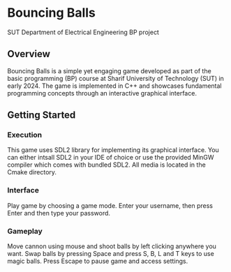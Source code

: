 # Bouncing Balls

SUT Department of Electrical Engineering BP project

## Overview
Bouncing Balls is a simple yet engaging game developed as part of the basic programming (BP) course at Sharif University of Technology (SUT) in early 2024. The game is implemented in C++ and showcases fundamental programming concepts through an interactive graphical interface.

## Getting Started

### Execution
This game uses SDL2 library for implementing its graphical interface. You can either intsall SDL2 in your IDE of choice or use the provided MinGW compiler which comes with bundled SDL2. All media is located in the Cmake directory.

### Interface
Play game by choosing a game mode. Enter your username, then press Enter and then type your password.

### Gameplay
Move cannon using mouse and shoot balls by left clicking anywhere you want. Swap balls by pressing Space and press S, B, L and T keys to use magic balls. Press Escape to pause game and access settings.
